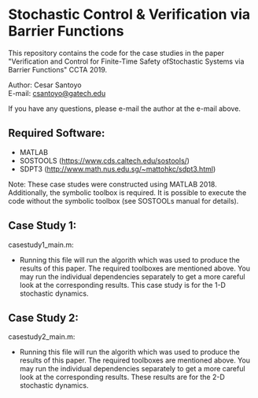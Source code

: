 # Stochastic Control & Verification via Barrier Functions
This repository contains the code for the case studies in the paper "Verification  and  Control  for  Finite-Time  Safety  ofStochastic  Systems  via  Barrier  Functions" CCTA 2019. 

Author: Cesar Santoyo <br />
E-mail: csantoyo@gatech.edu

If you have any questions, please e-mail the author at the e-mail above.

## Required Software: ##
* MATLAB
* SOSTOOLS (https://www.cds.caltech.edu/sostools/)
* SDPT3 (http://www.math.nus.edu.sg/~mattohkc/sdpt3.html)

Note: These case studes were constructed using MATLAB 2018. Additionally, the symbolic toolbox is required. It is possible to execute the code without the symbolic toolbox (see SOSTOOLs manual for details).

## Case Study 1: ##
casestudy1_main.m:  <br />
* Running this file will run the algorith which was used to produce the results of this paper. The required toolboxes are mentioned above. You may run the individual dependencies separately to get a more careful look at the corresponding results. This case study is for the 1-D stochastic dynamics. 

## Case Study 2: ##
casestudy2_main.m:  <br />
* Running this file will run the algorith which was used to produce the results of this paper. The required toolboxes are mentioned above. You may run the individual dependencies separately to get a more careful look at the corresponding results. These results are for the 2-D stochastic dynamics. 
